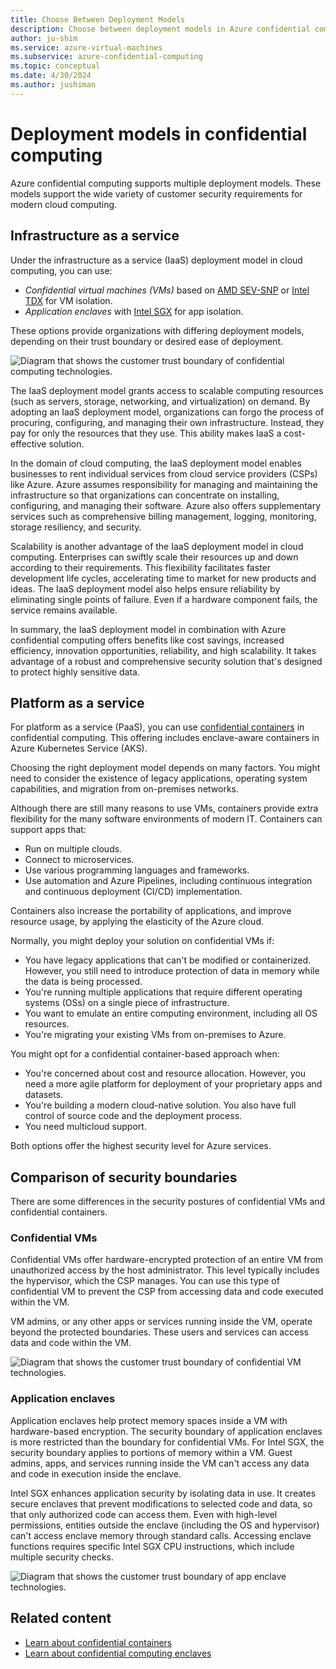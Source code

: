 ```yaml
---
title: Choose Between Deployment Models
description: Choose between deployment models in Azure confidential computing.
author: ju-shim
ms.service: azure-virtual-machines
ms.subservice: azure-confidential-computing
ms.topic: conceptual
ms.date: 4/30/2024
ms.author: jushiman
---
```


# Deployment models in confidential computing

Azure confidential computing supports multiple deployment models. These models support the wide variety of customer security requirements for modern cloud computing.

## Infrastructure as a service

Under the infrastructure as a service (IaaS) deployment model in cloud computing, you can use:

- *Confidential virtual machines (VMs)* based on [AMD SEV-SNP](confidential-vm-overview.md) or [Intel TDX](tdx-confidential-vm-overview.md) for VM isolation.
- *Application enclaves* with [Intel SGX](confidential-computing-enclaves.md) for app isolation.

These options provide organizations with differing deployment models, depending on their trust boundary or desired ease of deployment.

![Diagram that shows the customer trust boundary of confidential computing technologies.](./media/confidential-computing-deployment-models/cloud-trust-boundary.png)

The IaaS deployment model grants access to scalable computing resources (such as servers, storage, networking, and virtualization) on demand. By adopting an IaaS deployment model, organizations can forgo the process of procuring, configuring, and managing their own infrastructure. Instead, they pay for only the resources that they use. This ability makes IaaS a cost-effective solution.

In the domain of cloud computing, the IaaS deployment model enables businesses to rent individual services from cloud service providers (CSPs) like Azure. Azure assumes responsibility for managing and maintaining the infrastructure so that organizations can concentrate on installing, configuring, and managing their software. Azure also offers supplementary services such as comprehensive billing management, logging, monitoring, storage resiliency, and security.

Scalability is another advantage of the IaaS deployment model in cloud computing. Enterprises can swiftly scale their resources up and down according to their requirements. This flexibility facilitates faster development life cycles, accelerating time to market for new products and ideas. The IaaS deployment model also helps ensure reliability by eliminating single points of failure. Even if a hardware component fails, the service remains available.

In summary, the IaaS deployment model in combination with Azure confidential computing offers benefits like cost savings, increased efficiency, innovation opportunities, reliability, and high scalability. It takes advantage of a robust and comprehensive security solution that's designed to protect highly sensitive data.

## Platform as a service

For platform as a service (PaaS), you can use [confidential containers](confidential-containers.md) in confidential computing. This offering includes enclave-aware containers in Azure Kubernetes Service (AKS).

Choosing the right deployment model depends on many factors. You might need to consider the existence of legacy applications, operating system capabilities, and migration from on-premises networks.

Although there are still many reasons to use VMs, containers provide extra flexibility for the many software environments of modern IT. Containers can support apps that:

- Run on multiple clouds.
- Connect to microservices.
- Use various programming languages and frameworks.
- Use automation and Azure Pipelines, including continuous integration and continuous deployment (CI/CD) implementation.

Containers also increase the portability of applications, and improve resource usage, by applying the elasticity of the Azure cloud.

Normally, you might deploy your solution on confidential VMs if:

- You have legacy applications that can't be modified or containerized. However, you still need to introduce protection of data in memory while the data is being processed.
- You're running multiple applications that require different operating systems (OSs) on a single piece of infrastructure.
- You want to emulate an entire computing environment, including all OS resources.
- You're migrating your existing VMs from on-premises to Azure.

You might opt for a confidential container-based approach when:

- You're concerned about cost and resource allocation. However, you need a more agile platform for deployment of your proprietary apps and datasets.
- You're building a modern cloud-native solution. You also have full control of source code and the deployment process.
- You need multicloud support.

Both options offer the highest security level for Azure services.

## Comparison of security boundaries

There are some differences in the security postures of confidential VMs and confidential containers.

### Confidential VMs

Confidential VMs offer hardware-encrypted protection of an entire VM from unauthorized access by the host administrator. This level typically includes the hypervisor, which the CSP manages. You can use this type of confidential VM to prevent the CSP from accessing data and code executed within the VM.

VM admins, or any other apps or services running inside the VM, operate beyond the protected boundaries. These users and services can access data and code within the VM.

![Diagram that shows the customer trust boundary of confidential VM technologies.](./media/confidential-computing-deployment-models/cvm-architecture.png)

### Application enclaves

Application enclaves help protect memory spaces inside a VM with hardware-based encryption. The security boundary of application enclaves is more restricted than the boundary for confidential VMs. For Intel SGX, the security boundary applies to portions of memory within a VM. Guest admins, apps, and services running inside the VM can't access any data and code in execution inside the enclave.

Intel SGX enhances application security by isolating data in use. It creates secure enclaves that prevent modifications to selected code and data, so that only authorized code can access them. Even with high-level permissions, entities outside the enclave (including the OS and hypervisor) can't access enclave memory through standard calls. Accessing enclave functions requires specific Intel SGX CPU instructions, which include multiple security checks.

![Diagram that shows the customer trust boundary of app enclave technologies.](./media/confidential-computing-deployment-models/enclaves-architecture.png)

## Related content

- [Learn about confidential containers](confidential-containers.md)
- [Learn about confidential computing enclaves](confidential-computing-enclaves.md)
